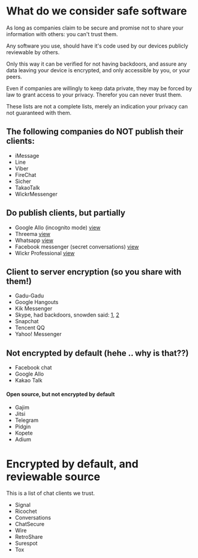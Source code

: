 # What do we consider safe software

As long as companies claim to be secure and promise not to share your
information with others: you can't trust them. 

Any software you use, should have it's code used by our devices publicly
reviewable by others. 

Only this way it can be verified for not having backdoors, and assure any data
leaving your device is encrypted, and only accessible by you, or your peers. 

Even if companies are willingly to keep data private, they may be forced by law
to grant access to your privacy. Therefor you can never trust them. 

These lists are not a complete lists, merely an indication your privacy can not
guaranteed with them. 

## The following companies do NOT publish their clients:
- iMessage
- Line
- Viber
- FireChat
- Sicher
- TakaoTalk
- WickrMessenger

## Do publish clients, but partially
- Google Allo (incognito mode) [view][3]
- Threema [view][4]
- Whatsapp [view][5]
- Facebook messenger (secret conversations) [view][6]
- Wickr Professional [view][7]

## Client to server encryption (so you share with them!)
- Gadu-Gadu
- Google Hangouts
- Kik Messenger
- Skype, had backdoors, snowden said: [1], [2]
- Snapchat
- Tencent QQ
- Yahoo! Messenger

## Not encrypted by default (hehe .. why is that??)
- Facebook chat
- Google Allo
- Kakao Talk

#### Open source, but not encrypted by default
- Gajim
- Jitsi
- Telegram
- Pidgin
- Kopete
- Adium

# Encrypted by default, and reviewable source
This is a list of chat clients we trust. 
- Signal
- Ricochet
- Conversations
- ChatSecure
- Wire
- RetroShare
- Surespot
- Tox

[1]: https://arstechnica.com/security/2013/05/think-your-skype-messages-get-end-to-end-encryption-think-again/
[2]: https://www.theguardian.com/world/2013/jul/11/microsoft-nsa-collaboration-user-data

[5]: https://www.whatsapp.com/security/WhatsApp-Security-Whitepaper.pdf
[3]: http://www.pcmag.com/news/351756/wickr-releases-crypto-protocol-on-github
[6]: https://web.archive.org/web/20160708213226/https://fbnewsroomus.files.wordpress.com/2016/07/secret_conversations_whitepaper.pdf
[4]: https://threema.ch/en/faq/source_code
[7]: http://www.pcmag.com/news/351756/wickr-releases-crypto-protocol-on-github


